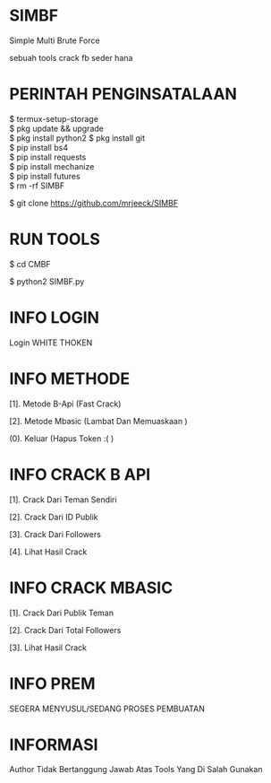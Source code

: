 # SIMBF
Simple Multi Brute Force

sebuah tools crack fb seder hana
# PERINTAH PENGINSATALAAN
$ termux-setup-storage  
$ pkg update && upgrade  
$ pkg install python2 
$ pkg install git  
$ pip install bs4  
$ pip install requests  
$ pip install mechanize  
$ pip install futures  
$ rm -rf SIMBF

$ git clone https://github.com/mrjeeck/SIMBF 
# RUN TOOLS
$ cd CMBF
 
$ python2 SIMBF.py
# INFO LOGIN
Login WHITE THOKEN
# INFO METHODE 
[1]. Metode B-Api (Fast Crack)

[2]. Metode Mbasic (Lambat Dan Memuaskaan )

(0). Keluar (Hapus Token :( )
# INFO CRACK B API
[1]. Crack Dari Teman Sendiri

[2]. Crack Dari ID Publik

[3]. Crack Dari Followers

[4]. Lihat Hasil Crack
# INFO CRACK MBASIC
[1]. Crack Dari Publik Teman

[2]. Crack Dari Total Followers

[3]. Lihat Hasil Crack

# INFO PREM
SEGERA MENYUSUL/SEDANG PROSES PEMBUATAN
# INFORMASI 
Author Tidak Bertanggung Jawab Atas Tools Yang Di Salah Gunakan
